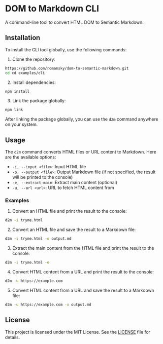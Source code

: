 # DOM to Markdown CLI

A command-line tool to convert HTML DOM to Semantic Markdown.

## Installation

To install the CLI tool globally, use the following commands:

1. Clone the repository:

```sh
https://github.com/romansky/dom-to-semantic-markdown.git
cd cd examples/cli
```

2. Install dependencies:

```sh
npm install
```

3. Link the package globally:

```sh
npm link
```

After linking the package globally, you can use the `d2m` command anywhere on your system.

## Usage

The `d2m` command converts HTML files or URL content to Markdown. Here are the available options:

- `-i, --input <file>`: Input HTML file
- `-o, --output <file>`: Output Markdown file (if not specified, the result will be printed to the console)
- `-e, --extract-main`: Extract main content (optional)
- `-u, --url <url>`: URL to fetch HTML content from

### Examples

1. Convert an HTML file and print the result to the console:

```sh
d2m -i tryme.html
```

2. Convert an HTML file and save the result to a Markdown file:

```sh
d2m -i tryme.html -o output.md
```

3. Extract the main content from the HTML file and print the result to the console:

```sh
d2m -i tryme.html -e
```

4. Convert HTML content from a URL and print the result to the console:

```sh
d2m -u https://example.com
```

5. Convert HTML content from a URL and save the result to a Markdown file:

```sh
d2m -u https://example.com -o output.md
```

## License

This project is licensed under the MIT License. See the [LICENSE](LICENSE) file for details.
